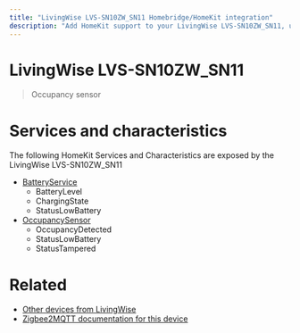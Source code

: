 ```yaml
---
title: "LivingWise LVS-SN10ZW_SN11 Homebridge/HomeKit integration"
description: "Add HomeKit support to your LivingWise LVS-SN10ZW_SN11, using Homebridge, Zigbee2MQTT and homebridge-z2m."
---
```

<!---
This file has been GENERATED using src/docgen/docgen.ts
DO NOT EDIT THIS FILE MANUALLY!
-->
# LivingWise LVS-SN10ZW_SN11
> Occupancy sensor


# Services and characteristics
The following HomeKit Services and Characteristics are exposed by
the LivingWise LVS-SN10ZW_SN11

* [BatteryService](../../battery.md)
  * BatteryLevel
  * ChargingState
  * StatusLowBattery
* [OccupancySensor](../../sensors.md)
  * OccupancyDetected
  * StatusLowBattery
  * StatusTampered


# Related
* [Other devices from LivingWise](../index.md#livingwise)
* [Zigbee2MQTT documentation for this device](https://www.zigbee2mqtt.io/devices/LVS-SN10ZW_SN11.html)